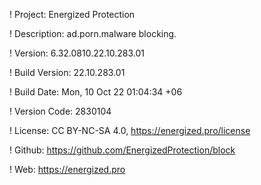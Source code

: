 ! Project: Energized Protection

! Description: ad.porn.malware blocking.

! Version: 6.32.0810.22.10.283.01

! Build Version: 22.10.283.01

! Build Date: Mon, 10 Oct 22 01:04:34 +06

! Version Code: 2830104

! License: CC BY-NC-SA 4.0, https://energized.pro/license

! Github: https://github.com/EnergizedProtection/block

! Web: https://energized.pro
